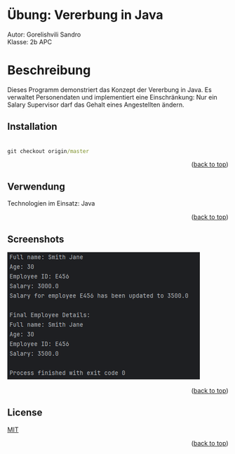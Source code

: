 # Übung: Vererbung in Java

Autor: Gorelishvili Sandro <br>
Klasse: 2b APC

# Beschreibung

Dieses Programm demonstriert das Konzept der Vererbung in Java. Es verwaltet Personendaten und implementiert eine Einschränkung: Nur ein Salary Supervisor darf das Gehalt eines Angestellten ändern.

## Installation

```cmd

git checkout origin/master

```
<p align="right">(<a href="#readme-top">back to top</a>)</p>

## Verwendung
Technologien im Einsatz: Java

<p align="right">(<a href="#readme-top">back to top</a>)</p>

## Screenshots

[![Screen Shot][product-screenshot]](https://example.com)

<p align="right">(<a href="#readme-top">back to top</a>)</p>

## License

[MIT](https://choosealicense.com/licenses/mit/)
<p align="right">(<a href="#readme-top">back to top</a>)</p>

[product-screenshot]:src/Code.png
